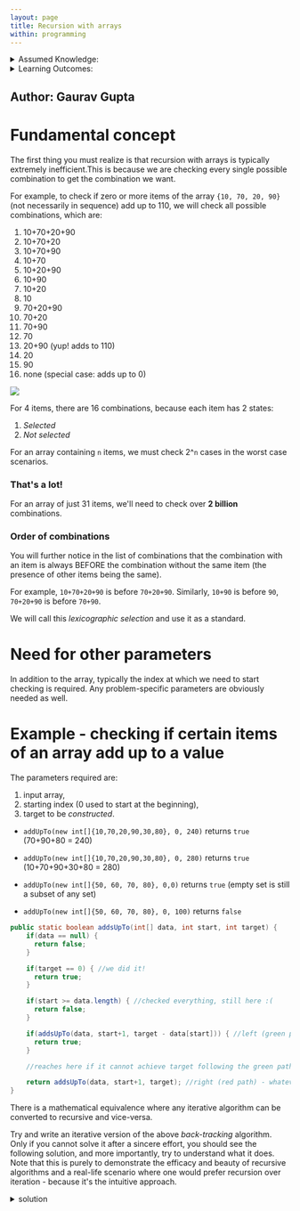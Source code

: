 ```yaml
---
layout: page
title: Recursion with arrays
within: programming
---
```


<details class="prereq" markdown="1"><summary>Assumed Knowledge:</summary>

  * [Functions](./functions)
  * [Classes as Types](./classes_types)
  * [Recursion](./recursion)

</details>

<details class="outcomes" markdown="1"><summary>Learning Outcomes:</summary>

  * Be able to trace recursive functions in the context of array inputs.
  * Be able to write recursive functions in the context of array inputs.

</details>

## Author: Gaurav Gupta

# Fundamental concept

The first thing you must realize is that recursion with arrays is typically extremely inefficient.This is because we are checking every single possible combination to get the combination we want.

For example, to check if zero or more items of the array `{10, 70, 20, 90}` (not necessarily in sequence) add up to 110, we will check all possible combinations, which are:


1. 10+70+20+90
2. 10+70+20
3. 10+70+90
4. 10+70
5. 10+20+90
6. 10+90
7. 10+20
8. 10
9. 70+20+90
10. 70+20
11. 70+90
12. 70
13. 20+90 (yup! adds to 110)
14. 20
15. 90
16. none (special case: adds up to 0)

![](./fig/04-recursion/backtracking.png)

For 4 items, there are 16 combinations, because each item has 2 states:

1. *Selected*
2. *Not selected*

For an array containing `n` items, we must check 2^`n` cases in the worst case scenarios.

### That's a lot!

For an array of just 31 items, we'll need to check over **2 billion** combinations.

### Order of combinations

You will further notice in the list of combinations that the combination with an item is always BEFORE the combination without the same item (the presence of other items being the same).

For example, `10+70+20+90` is before `70+20+90`. Similarly, `10+90` is before `90`, `70+20+90` is before `70+90`.

We will call this *lexicographic selection* and use it as a standard.

# Need for other parameters

In addition to the array, typically the index at which we need to start checking is required. Any problem-specific parameters are obviously needed as well.

# Example - checking if certain items of an array add up to a value

The parameters required are:

1. input array,
2. starting index (0 used to start at the beginning),
3. target to be *constructed*.


- `addUpTo(new int[]{10,70,20,90,30,80}, 0, 240)` returns `true` (70+90+80 = 240)

- `addUpTo(new int[]{10,70,20,90,30,80}, 0, 280)` returns `true` (10+70+90+30+80 = 280)

- `addUpTo(new int[]{50, 60, 70, 80}, 0,0)` returns `true` (empty set is still a subset of any set)

- `addUpTo(new int[]{50, 60, 70, 80}, 0, 100)` returns `false`

```java
public static boolean addsUpTo(int[] data, int start, int target) {
	if(data == null) {
	  return false;
	}

	if(target == 0) { //we did it!
	  return true;
	}

	if(start >= data.length) { //checked everything, still here :(
	  return false;
	}

	if(addsUpTo(data, start+1, target - data[start])) { //left (green path)
	  return true;
	}

	//reaches here if it cannot achieve target following the green path

	return addsUpTo(data, start+1, target); //right (red path) - whatever it returns
}
```

There is a mathematical equivalence where any iterative algorithm can be converted to recursive and vice-versa.

Try and write an iterative version of the above *back-tracking* algorithm. Only if you cannot solve it after a sincere effort, you should see the following solution, and more importantly, try to understand what it does. Note that this is purely to demonstrate the efficacy and beauty of recursive algorithms and a real-life scenario where one would prefer recursion over iteration - because it's the intuitive approach.

<details class="Iterative version" markdown="1"><summary>solution</summary>
```java
public static boolean addsUpTo(int[] data, int target) {
   int n = data.length;
   int[] indexStack = new int[n + 1];
   int[] sumStack = new int[n + 1];
   indexStack[0] = 0;
   sumStack[0] = 0;
   int stackPointer = 1;

   while (stackPointer > 0) {
      int currentIndex = indexStack[stackPointer - 1];
      int currentSum = sumStack[stackPointer - 1];
      stackPointer--;
      if (currentIndex >= n) {
         if (currentSum == target) {
            return true;
         }
         continue;
      }
      // Include the current element in the sum
      indexStack[stackPointer] = currentIndex + 1;
      sumStack[stackPointer] = currentSum + data[currentIndex];
      stackPointer++;
      // Exclude the current element from the sum
      indexStack[stackPointer] = currentIndex + 1;
      sumStack[stackPointer] = currentSum;
      stackPointer++;
   }

   return false;
}
```
</details>
